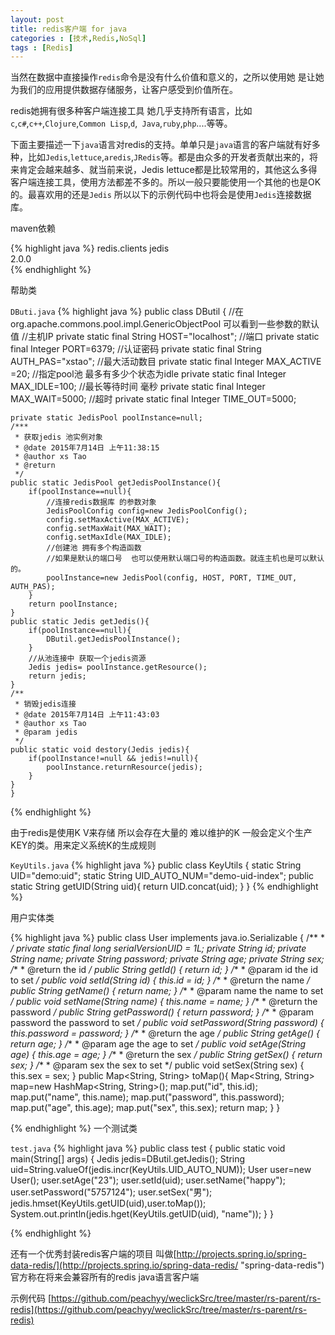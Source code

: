 ```yaml
---
layout: post
title: redis客户端 for java
categories : [技术,Redis,NoSql]
tags : [Redis] 
---
```


当然在数据中直接操作`redis`命令是没有什么价值和意义的，之所以使用她 是让她为我们的应用提供数据存储服务，让客户感受到价值所在。

redis她拥有很多种客户端连接工具 她几乎支持所有语言，比如 `c`,`c#`,`c++`,`Clojure`,`Common Lisp`,`d`,` Java`,`ruby`,`php`....等等。


下面主要描述一下`java`语言对redis的支持。单单只是`java`语言的客户端就有好多种，比如`Jedis`,`lettuce`,`aredis`,`JRedis`等。都是由众多的开发者贡献出来的，将来肯定会越来越多、就当前来说，Jedis lettuce都是比较常用的，其他这么多得客户端连接工具，使用方法都差不多的。所以一般只要能使用一个其他的也是OK的。最喜欢用的还是`Jedis` 所以以下的示例代码中也将会是使用`Jedis`连接数据库。

  maven依赖

 {% highlight java %}
  	<dependency>
		<groupId>redis.clients</groupId> 
		<artifactId>jedis</artifactId>  
		<version>2.0.0</version>	
  	</dependency>
 {% endhighlight %}

帮助类

`DButi.java`
 {% highlight java %}
   public class DButil {
	//在 org.apache.commons.pool.impl.GenericObjectPool 可以看到一些参数的默认值
	//主机IP
	private static final String  HOST="localhost";
	//端口
	private static final Integer PORT=6379;
	//认证密码
	private static final String AUTH_PAS="xstao";
	//最大活动数目
	private static final Integer MAX_ACTIVE =20;
	//指定pool池 最多有多少个状态为idle 
	private static final Integer MAX_IDLE=100;
	//最长等待时间 毫秒
	private static final Integer MAX_WAIT=5000;
	//超时
	private static final Integer TIME_OUT=5000;
	
	private static JedisPool poolInstance=null;
	/***
	 * 获取jedis 池实例对象
	 * @date 2015年7月14日 上午11:38:15
	 * @author xs Tao 
	 * @return
	 */
	public static JedisPool getJedisPoolInstance(){
		if(poolInstance==null){
			//连接redis数据库 的参数对象
			JedisPoolConfig config=new JedisPoolConfig();
			config.setMaxActive(MAX_ACTIVE);
			config.setMaxWait(MAX_WAIT);
			config.setMaxIdle(MAX_IDLE);
			//创建池 拥有多个构造函数
			//如果是默认的端口号  也可以使用默认端口号的构造函数。就连主机也是可以默认的。
			poolInstance=new JedisPool(config, HOST, PORT, TIME_OUT, AUTH_PAS);			
		}
		return poolInstance;
	}
	public static Jedis getJedis(){
		if(poolInstance==null){
			DButil.getJedisPoolInstance();
		}
		//从池连接中 获取一个jedis资源
		Jedis jedis= poolInstance.getResource();
		return jedis;
	}
	/**
	 * 销毁jedis连接
	 * @date 2015年7月14日 上午11:43:03
	 * @author xs Tao 
	 * @param jedis
	 */
	public static void destory(Jedis jedis){
		if(poolInstance!=null && jedis!=null){
			poolInstance.returnResource(jedis);
		}
	}
	}
 {% endhighlight %}

由于redis是使用K V来存储 所以会存在大量的 难以维护的K 一般会定义个生产KEY的类。用来定义系统K的生成规则

 `KeyUtils.java`
 {% highlight java %}
	public class KeyUtils {
		static String UID="demo:uid";
		static String UID_AUTO_NUM="demo-uid-index";
		public static String getUID(String uid){
			return UID.concat(uid);
		}
	}
 {% endhighlight %}

用户实体类

 {% highlight java %}
	public class User implements java.io.Serializable {
		/**
		 * 
		 */
		private static final long serialVersionUID = 1L;
		private String id;
		private String name;
		private String password;
		private String age;
		private String sex;
		/**
		 * @return the id
		 */
		public String getId() {
			return id;
		}
		/**
		 * @param id the id to set
		 */
		public void setId(String id) {
			this.id = id;
		}
		/**
		 * @return the name
		 */
		public String getName() {
			return name;
		}
		/**
		 * @param name the name to set
		 */
		public void setName(String name) {
			this.name = name;
		}
		/**
		 * @return the password
		 */
		public String getPassword() {
			return password;
		}
		/**
		 * @param password the password to set
		 */
		public void setPassword(String password) {
			this.password = password;
		}
		/**
		 * @return the age
		 */
		public String getAge() {
			return age;
		}
		/**
		 * @param age the age to set
		 */
		public void setAge(String age) {
			this.age = age;
		}
		/**
		 * @return the sex
		 */
		public String getSex() {
			return sex;
		}
		/**
		 * @param sex the sex to set
		 */
		public void setSex(String sex) {
			this.sex = sex;
		}
		public Map<String, String> toMap(){
			Map<String, String> map=new HashMap<String, String>();
			map.put("id", this.id);
			map.put("name", this.name);
			map.put("password", this.password);
			map.put("age", this.age);
			map.put("sex", this.sex);
			return map;
		}
	}

 {% endhighlight %}
一个测试类

 `test.java`
 {% highlight java %}
	public class test  {
		public static void main(String[] args) {
			Jedis jedis=DButil.getJedis();
			String uid=String.valueOf(jedis.incr(KeyUtils.UID_AUTO_NUM));
			User user=new User();
			user.setAge("23");
			user.setId(uid);
			user.setName("happy");
			user.setPassword("5757124");
			user.setSex("男");
			jedis.hmset(KeyUtils.getUID(uid),user.toMap());
			System.out.println(jedis.hget(KeyUtils.getUID(uid), "name"));
		}
	}

 {% endhighlight %}

还有一个优秀封装redis客户端的项目 叫做[http://projects.spring.io/spring-data-redis/](http://projects.spring.io/spring-data-redis/ "spring-data-redis") 官方称在将来会兼容所有的redis java语言客户端

示例代码 [https://github.com/peachyy/weclickSrc/tree/master/rs-parent/rs-redis](https://github.com/peachyy/weclickSrc/tree/master/rs-parent/rs-redis)